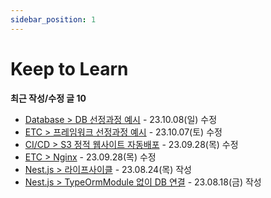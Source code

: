 ```yaml
---
sidebar_position: 1
---
```


# Keep to Learn

**최근 작성/수정 글 10**

- [Database > DB 선정과정 예시](https://blog.taewan.link/docs/database/db-selection-process) - 23.10.08(일) 수정
- [ETC > 프레임워크 선정과정 예시](https://blog.taewan.link/docs/etc/framework-selection-process) - 23.10.07(토) 수정
- [CI/CD > S3 정적 웹사이트 자동배포](https://blog.taewan.link/docs/ci-cd/github-actions-for-s3) - 23.09.28(목) 수정
- [ETC > Nginx](https://blog.taewan.link/docs/ETC/nginx) - 23.09.28(목) 수정
- [Nest.js > 라이프사이클](https://blog.taewan.link/docs/nestjs/lifecycle) - 23.08.24(목) 작성
- [Nest.js > TypeOrmModule 없이 DB 연결](https://blog.taewan.link/docs/nestjs/typeorm-db-provider) - 23.08.18(금) 작성

<br/>
